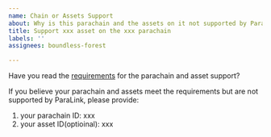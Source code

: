 ```yaml
---
name: Chain or Assets Support
about: Why is this parachain and the assets on it not supported by ParaLink?
title: Support xxx asset on the xxx parachain
labels: ''
assignees: boundless-forest

---
```


Have you read the [requirements](../../README.md#support-requirements) for the parachain and asset support?

If you believe your parachain and assets meet the requirements but are not supported by ParaLink, please provide:

1. your parachain ID: xxx
2. your asset ID(optioinal): xxx

